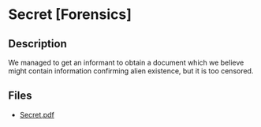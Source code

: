 # Secret [Forensics]

## Description

We managed to get an informant to obtain a document which we believe might contain information confirming alien existence, but it is too censored.

## Files

* [Secret.pdf](files/Secret.pdf)

